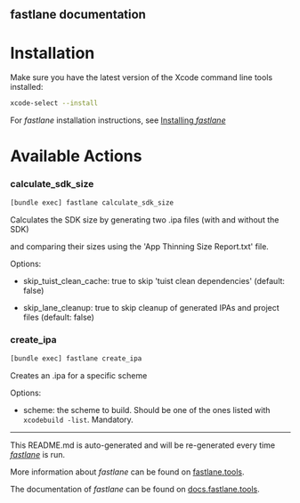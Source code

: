 fastlane documentation
----

# Installation

Make sure you have the latest version of the Xcode command line tools installed:

```sh
xcode-select --install
```

For _fastlane_ installation instructions, see [Installing _fastlane_](https://docs.fastlane.tools/#installing-fastlane)

# Available Actions

### calculate_sdk_size

```sh
[bundle exec] fastlane calculate_sdk_size
```

Calculates the SDK size by generating two .ipa files (with and without the SDK)

and comparing their sizes using the 'App Thinning Size Report.txt' file.

Options:

 - skip_tuist_clean_cache: true to skip 'tuist clean dependencies' (default: false)

 - skip_lane_cleanup: true to skip cleanup of generated IPAs and project files (default: false)

### create_ipa

```sh
[bundle exec] fastlane create_ipa
```

Creates an .ipa for a specific scheme

Options:

 - scheme: the scheme to build. Should be one of the ones listed with `xcodebuild -list`. Mandatory.

----

This README.md is auto-generated and will be re-generated every time [_fastlane_](https://fastlane.tools) is run.

More information about _fastlane_ can be found on [fastlane.tools](https://fastlane.tools).

The documentation of _fastlane_ can be found on [docs.fastlane.tools](https://docs.fastlane.tools).
